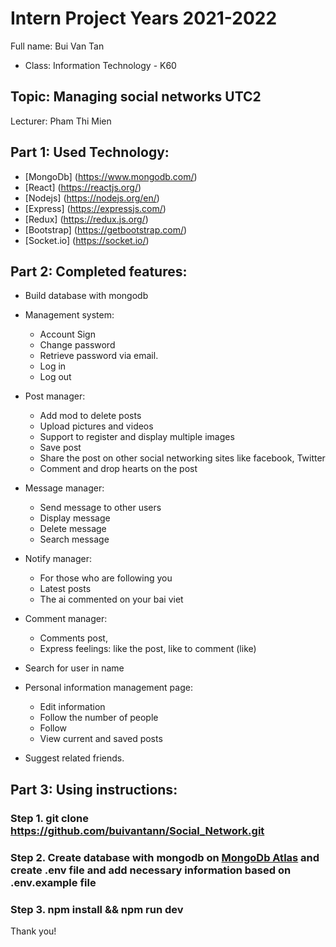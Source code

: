# Intern Project Years 2021-2022

Full name: Bui Van Tan

- Class: Information Technology - K60

## Topic: Managing social networks UTC2

Lecturer: Pham Thi Mien

## Part 1: Used Technology:

- [MongoDb] (https://www.mongodb.com/)
- [React] (https://reactjs.org/)
- [Nodejs] (https://nodejs.org/en/)
- [Express] (https://expressjs.com/)
- [Redux] (https://redux.js.org/)
- [Bootstrap] (https://getbootstrap.com/)
- [Socket.io] (https://socket.io/)

## Part 2: Completed features:

- Build database with mongodb
- Management system:
  - Account Sign
  - Change password
  - Retrieve password via email.
  - Log in
  - Log out
- Post manager:

  - Add mod to delete posts
  - Upload pictures and videos
  - Support to register and display multiple images
  - Save post
  - Share the post on other social networking sites like facebook, Twitter
  - Comment and drop hearts on the post

- Message manager:
  - Send message to other users
  - Display message
  - Delete message
  - Search message
- Notify manager:
  - For those who are following you
  - Latest posts
  - The ai commented on your bai viet
- Comment manager:
  - Comments post,
  - Express feelings: like the post, like to comment (like)
- Search for user in name
- Personal information management page:
  - Edit information
  - Follow the number of people
  - Follow
  - View current and saved posts
- Suggest related friends.

## Part 3: Using instructions:

### Step 1. git clone https://github.com/buivantann/Social_Network.git

### Step 2. Create database with mongodb on [MongoDb Atlas](https://cloud.mongodb.com) and create .env file and add necessary information based on .env.example file

### Step 3. npm install && npm run dev

Thank you!
